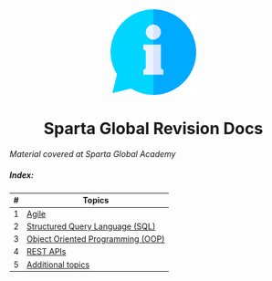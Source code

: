 <div id="top"></div>
<div align="center">
   <a href="https://github.com/KonradDlugosz/SpartaGlobalDocs">
    <img src="images/info.png" alt="Logo" width="150" height="150">
  </a>
    <h1 align= "center">Sparta Global Revision Docs</h1>
</div>

*Material covered at Sparta Global Academy*



##### Index: 

|  #   | Topics                                              |
| :--: | --------------------------------------------------- |
|  1   | [Agile](/Topics/Agile.md)                           |
|  2   | [Structured Query Language (SQL)](/Topics/SQL.md)   |
|  3   | [Object Oriented Programming (OOP)](/Topics/OOP.md) |
|  4   | [REST APIs](/Topics/REST%20APIs.md)                 |
|  5   | [Additional topics](/Topics/Additional%20Topics.md) |

